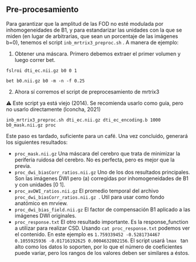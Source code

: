 ## Pre-procesamiento ##
Para garantizar que la amplitud de las FOD no esté modulada por inhomogeneidades de B1, y para estandarizar las unidades con la que se miden (en lugar de arbitrarias, que sean un porcentaje de las imágenes b=0), tenemos el script ```
 inb_mrtrix3_preproc.sh ``` . A manera de ejemplo:

1. Obtener una máscara. Primero debemos extraer el primer volumen y luego correr bet.

``` fslroi dti_ec.nii.gz b0 0 1 ```

```bet b0.nii.gz b0 -m -n -f 0.25 ```


2. Ahora sí corremos el script de preprocesamiento de mrtrix3

:warning:  Este script ya está viejo (2014). Se recomienda usarlo como guía, pero no usarlo directamente (lconcha, 2021)

``` inb_mrtrix3_preproc.sh dti_ec.nii.gz dti_ec_encoding.b 1000 b0_mask.nii.gz proc ```

Este paso es tardado, suficiente para un café. Una vez concluido, generará los siguientes resultados:

  * ``` proc_mask.nii.gz ```  Una máscara del cerebro que trata de minimizar la periferia ruidosa del cerebro. No es perfecta, pero es mejor que la previa.
  * ``` proc_dwi_biasCorr_ratios.nii.gz ```  Uno de los dos resultados principales. Son las imágenes DWI pero (a) corregidas por inhomogeneidades de B1 y con unidades [0 1].
  * ``` proc_avDWI_ratios.nii.gz ``` El promedio temporal del archivo ```proc_dwi_biasCorr_ratios.nii.gz ```. Util para usar como fondo anatómico en mrview.
  * ``` proc_dwi_bias_field.nii.gz ``` El factor de compensación B1 aplicado a las imágenes DWI originales.
  * ``` proc_response.txt ``` El otro resultado importante. Es la response_function a utilizar para realizar CSD.  Usando ``` cat proc_response.txt ``` podemos ver el contenido. En este ejemplo es ``` 1.759339452 -0.5281734467 0.1055925936 -0.01716192625 0.0004632802156 ```. El script usará ```lmax ``` tan alto como los datos lo soporten, por lo que el número de coeficientes puede variar, pero los rangos de los valores deben ser similares a éstos.
